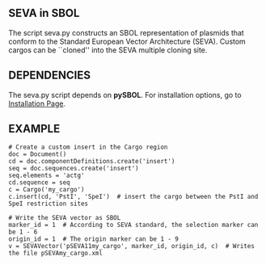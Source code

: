 ## SEVA in SBOL

The script seva.py constructs an SBOL representation of plasmids that conform to the Standard European Vector Architecture (SEVA).  Custom cargos can be ``cloned'' into the SEVA multiple cloning site.

## DEPENDENCIES

The seva.py script depends on **pySBOL**. For installation options, go to [Installation Page](https://pysbol2.readthedocs.io/en/latest/installation.html).

## EXAMPLE

```
# Create a custom insert in the Cargo region
doc = Document()
cd = doc.componentDefinitions.create('insert')
seq = doc.sequences.create('insert')
seq.elements = 'actg'
cd.sequence = seq
c = Cargo('my_cargo')
c.insert(cd, 'PstI', 'SpeI')  # insert the cargo between the PstI and SpeI restriction sites

# Write the SEVA vector as SBOL
marker_id = 1  # According to SEVA standard, the selection marker can be 1 - 6
origin_id = 1  # The origin marker can be 1 - 9
v = SEVAVector('pSEVA11my_cargo', marker_id, origin_id, c)  # Writes the file pSEVAmy_cargo.xml
```